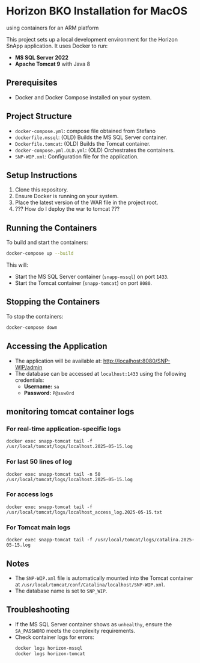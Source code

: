 # Horizon BKO Installation for MacOS
using containers for an ARM platform

This project sets up a local development environment for the Horizon SnApp application. It uses Docker to run:

- **MS SQL Server 2022**
- **Apache Tomcat 9** with Java 8

## Prerequisites

- Docker and Docker Compose installed on your system.

## Project Structure

- `docker-compose.yml`: compose file obtained from Stefano
- `dockerfile.mssql`: (OLD) Builds the MS SQL Server container.
- `Dockerfile.tomcat`: (OLD) Builds the Tomcat container.
- `docker-compose.yml.OLD.yml`: (OLD) Orchestrates the containers.
- `SNP-WIP.xml`: Configuration file for the application.


## Setup Instructions

1. Clone this repository.
2. Ensure Docker is running on your system.
3. Place the latest version of the WAR file in the project root.
4. ??? How do I deploy the war to tomcat ???

## Running the Containers

To build and start the containers:

```bash
docker-compose up --build
```

This will:
- Start the MS SQL Server container (`snapp-mssql`) on port `1433`.
- Start the Tomcat container (`snapp-tomcat`) on port `8080`.

## Stopping the Containers

To stop the containers:

```bash
docker-compose down
```

## Accessing the Application

- The application will be available at: [http://localhost:8080/SNP-WIP/admin](http://localhost:8080/SNP-WIP/admin)
- The database can be accessed at `localhost:1433` using the following credentials:
  - **Username:** `sa`
  - **Password:** `P@ssw0rd`

## monitoring tomcat container logs
### For real-time application-specific logs
`docker exec snapp-tomcat tail -f /usr/local/tomcat/logs/localhost.2025-05-15.log`
### For last 50 lines of log
`docker exec snapp-tomcat tail -n 50 /usr/local/tomcat/logs/localhost.2025-05-15.log`

### For access logs
`docker exec snapp-tomcat tail -f /usr/local/tomcat/logs/localhost_access_log.2025-05-15.txt`

### For Tomcat main logs
`docker exec snapp-tomcat tail -f /usr/local/tomcat/logs/catalina.2025-05-15.log`

## Notes

- The `SNP-WIP.xml` file is automatically mounted into the Tomcat container at `/usr/local/tomcat/conf/Catalina/localhost/SNP-WIP.xml`.
- The database name is set to `SNP_WIP`.

## Troubleshooting

- If the MS SQL Server container shows as `unhealthy`, ensure the `SA_PASSWORD` meets the complexity requirements.
- Check container logs for errors:
  ```bash
  docker logs horizon-mssql
  docker logs horizon-tomcat
  ```
